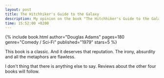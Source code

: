 ```yaml
---
layout: post
title: The Hitchhiker's Guide to the Galaxy
description: My opinion on the book "The Hitchhiker's Guide to the Galaxy"
time: 15:52:00 +0200
---
```


{% include book.html author="Douglas Adams" pages=180 genre="Comedy / Sci-Fi" published="1979" stars=5 %}

This book is a classic. And it deserves that reputation. The irony, absurdity and all the metaphors are flawless.

I don't thing that there is anything else to say. Reviews about the other four books will follow.
